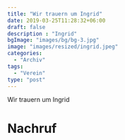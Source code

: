 ```yaml
---
title: "Wir trauern um Ingrid"
date: 2019-03-25T11:28:32+06:00
draft: false
description : "Ingrid"
bgImage: "images/bg/bg-3.jpg"
image: "images/resized/ingrid.jpeg"
categories: 
  - "Archiv"
tags:
  - "Verein"
type: "post"
---
```


Wir trauern um Ingrid
<!--more-->
# Nachruf